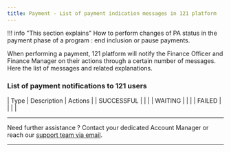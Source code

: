 ```yaml
---
title: Payment - List of payment indication messages in 121 platform
---
```


!!! info "This section explains"
    How to perform changes of PA status in the payment phase of a program : end inclusion or pause payments.

When performing a payment, 121 platform will notify the Finance Officer and Finance Manager on their actions through a certain number of messages. Here the list of messages and related explanations.


### **List of payment notifications to 121 users**

| Type | Description | Actions |
| SUCCESSFUL | | |
| WAITING | | |
| FAILED | | |
| 

___
Need further assistance ? Contact your dedicated Account Manager or reach our <a href="mailto:support@121.global">support team via email</a>.
___